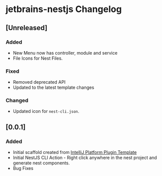 <!-- Keep a Changelog guide -> https://keepachangelog.com -->

# jetbrains-nestjs Changelog

## [Unreleased]
### Added
- New Menu now has controller, module and service
- File Icons for Nest Files.

### Fixed
- Removed deprecated API
- Updated to the latest template changes

### Changed
- Updated icon for `nest-cli.json`. 

## [0.0.1]
### Added
- Initial scaffold created from [IntelliJ Platform Plugin Template](https://github.com/JetBrains/intellij-platform-plugin-template)
- Initial NestJS CLI Action - Right click anywhere in the nest project and generate nest components. 
- Bug Fixes

